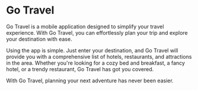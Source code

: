 # Go Travel

Go Travel is a mobile application designed to simplify your travel experience. With Go Travel, you can effortlessly plan your trip and explore your destination with ease.

Using the app is simple. Just enter your destination, and Go Travel will provide you with a comprehensive list of hotels, restaurants, and attractions in the area. Whether you're looking for a cozy bed and breakfast, a fancy hotel, or a trendy restaurant, Go Travel has got you covered.

With Go Travel, planning your next adventure has never been easier.
